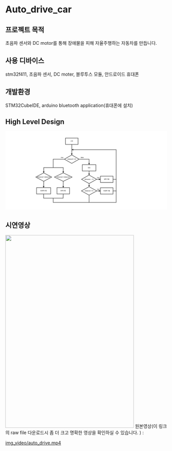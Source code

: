# Auto_drive_car
## 프로젝트 목적
초음파 센서와 DC motor를 통해 장애물을 피해 자율주행하는 자동차를 만듭니다.<br/> 
## 사용 디바이스
stm32f411, 초음파 센서, DC moter, 블루투스 모듈, 안드로이드 휴대폰
## 개발환경
STM32CubeIDE, arduino bluetooth application(휴대폰에 설치)
## High Level Design
<img src="./img_video/auto_drive_car.png">

## 시연영상
<img src="./img_video/auto_drive_car.gif" width=400 height=600>
원본영상(이 링크의 raw file 다운로드시 좀 더 크고 명확한 영상을 확인하실 수 있습니다. ) :

[img_video/auto_drive.mp4](https://github.com/BrotherHwan/Auto_drive_car/blob/main/img_video/auto_drive.mp4)

